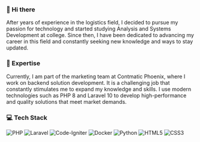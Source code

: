 
### 👋 Hi there

After years of experience in the logistics field, I decided to pursue my passion for technology and started studying Analysis and Systems Development at college. Since then, I have been dedicated to advancing my career in this field and constantly seeking new knowledge and ways to stay updated.


### 🚀 Expertise
Currently, I am part of the marketing team at Contmatic Phoenix, where I work on backend solution development. It is a challenging job that constantly stimulates me to expand my knowledge and skills. I use modern technologies such as PHP 8 and Laravel 10 to develop high-performance and quality solutions that meet market demands.

### 💻 Tech Stack

![PHP](https://img.shields.io/badge/php-%23777BB4.svg?style=for-the-badge&logo=php&logoColor=white) ![Laravel](https://img.shields.io/badge/laravel-%23FF2D20.svg?style=for-the-badge&logo=laravel&logoColor=white)
![Code-Igniter](https://img.shields.io/badge/CodeIgniter-%23EF4223.svg?style=for-the-badge&logo=codeIgniter&logoColor=white)
![Docker](https://img.shields.io/badge/docker-%230db7ed.svg?style=for-the-badge&logo=docker&logoColor=white)
![Python](https://img.shields.io/badge/python-3670A0?style=for-the-badge&logo=python&logoColor=ffdd54)
![HTML5](https://img.shields.io/badge/html5-%23E34F26.svg?style=for-the-badge&logo=html5&logoColor=white)
![CSS3](https://img.shields.io/badge/css3-%231572B6.svg?style=for-the-badge&logo=css3&logoColor=white)
